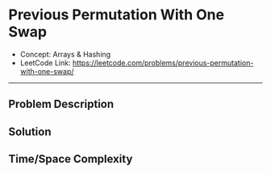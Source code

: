 # Previous Permutation With One Swap

- Concept: Arrays & Hashing
- LeetCode Link: https://leetcode.com/problems/previous-permutation-with-one-swap/

---

## Problem Description

## Solution

## Time/Space Complexity

